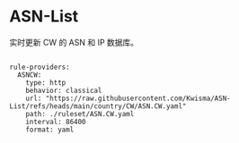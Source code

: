 
# ASN-List

实时更新 CW 的 ASN 和 IP 数据库。

<pre><code class="language-javascript">
rule-providers:
  ASNCW:
    type: http
    behavior: classical
    url: "https://raw.githubusercontent.com/Kwisma/ASN-List/refs/heads/main/country/CW/ASN.CW.yaml"
    path: ./ruleset/ASN.CW.yaml
    interval: 86400
    format: yaml
</code></pre>